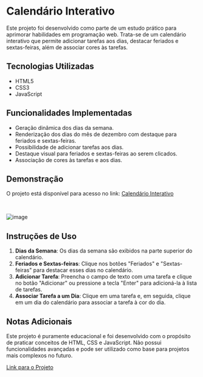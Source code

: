 # Calendário Interativo

Este projeto foi desenvolvido como parte de um estudo prático para aprimorar habilidades em programação web. Trata-se de um calendário interativo que permite adicionar tarefas aos dias, destacar feriados e sextas-feiras, além de associar cores às tarefas.

## Tecnologias Utilizadas

- HTML5
- CSS3
- JavaScript

## Funcionalidades Implementadas

- Geração dinâmica dos dias da semana.
- Renderização dos dias do mês de dezembro com destaque para feriados e sextas-feiras.
- Possibilidade de adicionar tarefas aos dias.
- Destaque visual para feriados e sextas-feiras ao serem clicados.
- Associação de cores às tarefas e aos dias.

## Demonstração

O projeto está disponível para acesso no link: [Calendário Interativo](https://calendar-wine-one.vercel.app/)

<br />

![image](https://github.com/henriquegomesteixeira/Calendar/assets/115906489/8b962caf-9fc3-47c6-b193-accd0643d277)

## Instruções de Uso

1. **Dias da Semana**: Os dias da semana são exibidos na parte superior do calendário.
2. **Feriados e Sextas-feiras**: Clique nos botões "Feriados" e "Sextas-feiras" para destacar esses dias no calendário.
3. **Adicionar Tarefa**: Preencha o campo de texto com uma tarefa e clique no botão "Adicionar" ou pressione a tecla "Enter" para adicioná-la à lista de tarefas.
4. **Associar Tarefa a um Dia**: Clique em uma tarefa e, em seguida, clique em um dia do calendário para associar a tarefa à cor do dia.

## Notas Adicionais

Este projeto é puramente educacional e foi desenvolvido com o propósito de praticar conceitos de HTML, CSS e JavaScript. Não possui funcionalidades avançadas e pode ser utilizado como base para projetos mais complexos no futuro.

[Link para o Projeto](https://calendar-wine-one.vercel.app/)
